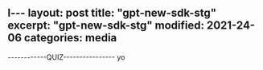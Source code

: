 l---
layout: post
title: "gpt-new-sdk-stg"
excerpt: "gpt-new-sdk-stg"
modified: 2021-24-06
categories: media
---

------------QUIZ----------------
yo
<div class="apester-media" data-media-id="60d46a70ec0f860025610feb" height="350"></div><script async src="https://sdk.stg.apester.com/core.min.js"></script>